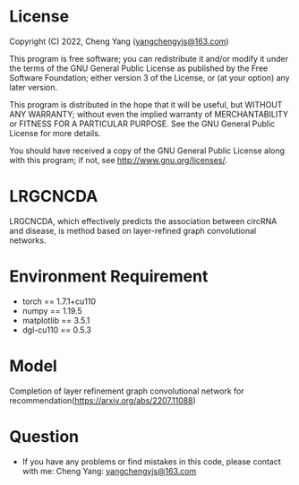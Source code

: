 # License

Copyright (C) 2022, Cheng Yang (yangchengyjs@163.com)

This program is free software; you can redistribute it and/or
modify it under the terms of the GNU General Public License
as published by the Free Software Foundation; either version 3
of the License, or (at your option) any later version.

This program is distributed in the hope that it will be useful,
but WITHOUT ANY WARRANTY; without even the implied warranty of
MERCHANTABILITY or FITNESS FOR A PARTICULAR PURPOSE.  See the
GNU General Public License for more details.

You should have received a copy of the GNU General Public License
along with this program; if not, see <http://www.gnu.org/licenses/>.



# LRGCNCDA
LRGCNCDA, which effectively predicts the association between circRNA and disease, is method based on layer-refined graph convolutional networks.



# Environment Requirement
+ torch == 1.7.1+cu110
+ numpy == 1.19.5
+ matplotlib == 3.5.1
+ dgl-cu110 == 0.5.3



# Model
Completion of layer refinement graph convolutional network for recommendation(https://arxiv.org/abs/2207.11088)



# Question
+ If you have any problems or find mistakes in this code, please contact with me: 
Cheng Yang: yangchengyjs@163.com 
